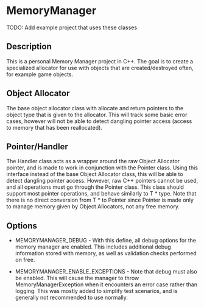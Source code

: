 # MemoryManager

TODO: Add example project that uses these classes

## Description
This is a personal Memory Manager project in C++. The goal is to create a specialized allocator for use with objects that are created/destroyed often, for example game objects.

## Object Allocator
The base object allocator class with allocate and return pointers to the object type that is given to the allocator. This will track some basic error cases, however will not be able to detect dangling pointer access (access to memory that has been reallocated).

## Pointer/Handler
The Handler class acts as a wrapper around the raw Object Allocator pointer, and is made to work in conjunction with the Pointer class. Using this interface instead of the base Object Allocator class, this will be able to detect dangling pointer access. However, raw C++ pointers cannot be used, and all operations must go through the Pointer<T> class. This class should support most pointer operations, and behave similarly to T * type. Note that there is no direct conversion from T * to Pointer<T> since Pointer<T> is made only to manage memory given by Object Allocators, not any free memory.

## Options
* MEMORYMANAGER_DEBUG - With this define, all debug options for the memory manager are enabled. This includes additional debug information stored with memory, as well as validation checks performed on free.

* MEMORYMANAGER_ENABLE_EXCEPTIONS - Note that debug must also be enabled. This will cause the manager to throw MemoryManagerException when it encounters an error case rather than logging. This was mostly added to simplify test scenarios, and is generally not recommended to use normally.


